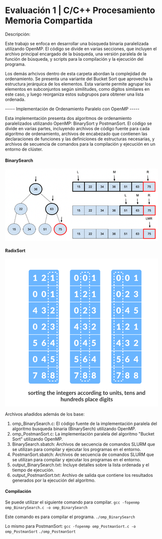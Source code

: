 # Evaluación 1 | C/C++ Procesamiento Memoria Compartida

Descripción:

Este trabajo se enfoca en desarrollar una búsqueda binaria paralelizada utilizando OpenMP. El código se divide en varias secciones, que incluyen el archivo principal encargado de la búsqueda, una versión paralela de la función de búsqueda, y scripts para la compilación y la ejecución del programa.

Los demás arhcivos dentro de esta carpeta abordan la complejidad de ordenamiento. Se presenta una variante del Bucket Sort que aprovecha la estructura jerárquica de los elementos. Esta variante permite agrupar los elementos en subconjuntos según similitudes, como dígitos similares en este caso, y luego reorganiza estos subgrupos para obtener una lista ordenada.

----- Implementación de Ordenamiento Paralelo con OpenMP -----

Esta implementación presenta dos algoritmos de ordenamiento paralelizados utilizando OpenMP: BinarySort y PostmanSort. El código se divide en varias partes, incluyendo archivos de código fuente para cada algoritmo de ordenamiento, archivos de encabezado que contienen las declaraciones de funciones y las definiciones de estructuras necesarias, y archivos de secuencia de comandos para la compilación y ejecución en un entorno de clúster.

####  BinarySearch

![binary explication](/OpenMP/images/image.png)

####  RadixSort

![postman explication](/OpenMP/images/psotrm.png)

Archivos añadidos además de los base:

1. omp_BinarySearch.c: El código fuente de la implementación paralela del algoritmo busqueda binaria (BinarySerch) utilizando OpenMP.
2. omp_PostmanSort.c: La implementación paralela del algoritmo "Bucket Sort" utilizando OpenMP.
4. BinarySearch.sbatch: Archivos de secuencia de comandos SLURM que se utilizan para compilar y ejecutar los programas en el entorno.
5. PostmanSort.sbatch: Archivos de secuencia de comandos SLURM que se utilizan para compilar y ejecutar los programas en el entorno. 
6. output_BinarySearch.txt: Incluye detalles sobre la lista ordenada y el tiempo de ejecución.
7. output_PostmanSort.txt: Archivo de salida que contiene los resultados generados por la ejecución del algoritmo.


#### Compilación

Se puede utilizar el siguiente comando para compilar.
``` gcc -fopenmp omp_BinarySearch.c -o omp_BinarySearch ```

Este comando es para compilar el programa.
``` ./omp_BinarySearch ```

Lo mismo para PostmanSort:
``` gcc -fopenmp omp_PostmanSort.c -o omp_PostmanSort ```
``` ./omp_PostmanSort ```


